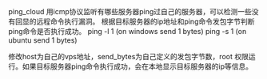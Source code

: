 ping_cloud 用icmp协议监听有哪些服务器ping过自己的服务器，可以检测一些没有回显的远程命令执行漏洞。
根据目标服务器的ip地址和ping命令发包字节判断ping命令是否执行成功。
ping -l 1  (on windows send 1 bytes)
ping -s 1  (on ubuntu send 1 bytes)

修改host为自己的vps地址，send_bytes为自己定义的发包字节数，root 权限运行。如果目标服务器ping命令执行成功，会在本地显示目标服务器的ip等信息。